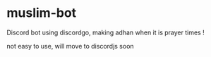 # muslim-bot
Discord bot using discordgo, making adhan when it is prayer times !

not easy to use, will move to discordjs soon
